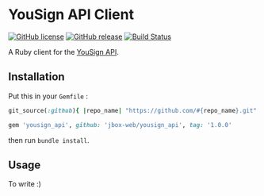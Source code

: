 # YouSign API Client

[![GitHub license](https://img.shields.io/github/license/jbox-web/yousign_api.svg)](https://github.com/jbox-web/yousign_api/blob/master/LICENSE)
[![GitHub release](https://img.shields.io/github/release/jbox-web/yousign_api.svg)](https://github.com/jbox-web/yousign_api/releases/latest)
[![Build Status](https://travis-ci.com/jbox-web/yousign_api.svg?branch=master)](https://travis-ci.com/jbox-web/yousign_api)

A Ruby client for the [YouSign API](http://developer.yousign.fr/).

## Installation

Put this in your `Gemfile` :

```ruby
git_source(:github){ |repo_name| "https://github.com/#{repo_name}.git" }

gem 'yousign_api', github: 'jbox-web/yousign_api', tag: '1.0.0'
```

then run `bundle install`.


## Usage

To write :)
